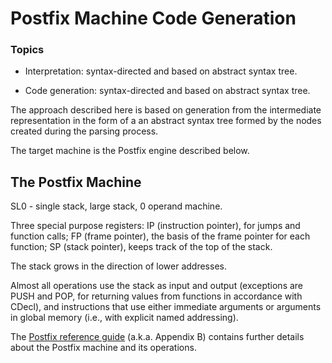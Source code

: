 # Postfix Machine Code Generation

### Topics

* Interpretation: syntax-directed and based on abstract syntax tree.

* Code generation: syntax-directed and based on abstract syntax tree.

The approach described here is based on generation from the intermediate representation in the form of a an abstract syntax tree formed by the nodes created during the parsing process.

The target machine is the Postfix engine described below.

## The Postfix Machine

SL0 - single stack, large stack, 0 operand machine.

Three special purpose registers: IP (instruction pointer), for jumps and function calls; FP (frame pointer), the basis of the frame pointer for each function; SP (stack pointer), keeps track of the top of the stack.

The stack grows in the direction of lower addresses.

Almost all operations use the stack as input and output (exceptions are PUSH and POP, for returning values from functions in accordance with CDecl), and instructions that use either immediate arguments or arguments in global memory (i.e., with explicit named addressing).

The [Postfix reference guide](https://www.l2f.inesc-id.pt/~david/w/pt/Postfix_Reference_Guide) (a.k.a. Appendix B) contains further details about the Postfix machine and its operations.
